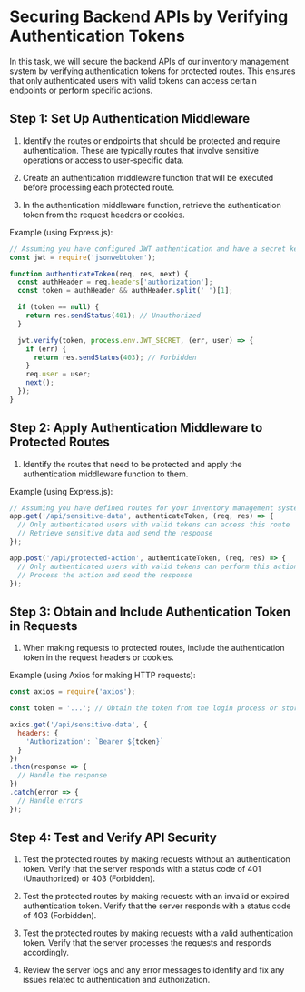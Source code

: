 # Securing Backend APIs by Verifying Authentication Tokens

In this task, we will secure the backend APIs of our inventory management system by verifying authentication tokens for protected routes. This ensures that only authenticated users with valid tokens can access certain endpoints or perform specific actions.

## Step 1: Set Up Authentication Middleware

1. Identify the routes or endpoints that should be protected and require authentication. These are typically routes that involve sensitive operations or access to user-specific data.

2. Create an authentication middleware function that will be executed before processing each protected route.

3. In the authentication middleware function, retrieve the authentication token from the request headers or cookies.

Example (using Express.js):
```javascript
// Assuming you have configured JWT authentication and have a secret key
const jwt = require('jsonwebtoken');

function authenticateToken(req, res, next) {
  const authHeader = req.headers['authorization'];
  const token = authHeader && authHeader.split(' ')[1];

  if (token == null) {
    return res.sendStatus(401); // Unauthorized
  }

  jwt.verify(token, process.env.JWT_SECRET, (err, user) => {
    if (err) {
      return res.sendStatus(403); // Forbidden
    }
    req.user = user;
    next();
  });
}
```

## Step 2: Apply Authentication Middleware to Protected Routes

1. Identify the routes that need to be protected and apply the authentication middleware function to them.

Example (using Express.js):
```javascript
// Assuming you have defined routes for your inventory management system
app.get('/api/sensitive-data', authenticateToken, (req, res) => {
  // Only authenticated users with valid tokens can access this route
  // Retrieve sensitive data and send the response
});

app.post('/api/protected-action', authenticateToken, (req, res) => {
  // Only authenticated users with valid tokens can perform this action
  // Process the action and send the response
});
```

## Step 3: Obtain and Include Authentication Token in Requests

1. When making requests to protected routes, include the authentication token in the request headers or cookies.

Example (using Axios for making HTTP requests):
```javascript
const axios = require('axios');

const token = '...'; // Obtain the token from the login process or storage

axios.get('/api/sensitive-data', {
  headers: {
    'Authorization': `Bearer ${token}`
  }
})
.then(response => {
  // Handle the response
})
.catch(error => {
  // Handle errors
});
```

## Step 4: Test and Verify API Security

1. Test the protected routes by making requests without an authentication token. Verify that the server responds with a status code of 401 (Unauthorized) or 403 (Forbidden).

2. Test the protected routes by making requests with an invalid or expired authentication token. Verify that the server responds with a status code of 403 (Forbidden).

3. Test the protected routes by making requests with a valid authentication token. Verify that the server processes the requests and responds accordingly.

4. Review the server logs and any error messages to identify and fix any issues related to authentication and authorization.

